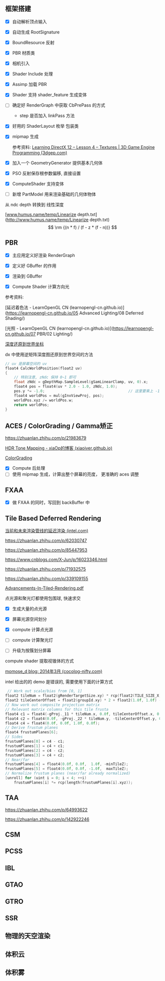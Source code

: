 ## 框架搭建

- [x] 自动解析顶点输入

- [x] 自动生成 RootSignature

- [x] BoundResource 反射

- [x] PBR 材质类

- [x] 相机引入

- [x] Shader Include 处理

- [x] Assimp 加载 PBR

- [x] Shader 支持 shader_feature 生成变体

- [ ] 确定好 RenderGraph 中获取 CbPrePass 的方式

    * step 是否加入 linkPass 方法


- [x] 好用的 ShaderLayout 枚举 包装类

- [x] mipmap 生成

  参考资料: [Learning DirectX 12 – Lesson 4 – Textures | 3D Game Engine Programming (3dgep.com)](https://www.3dgep.com/learning-directx-12-4/#Generate_Mipmaps_Compute_Shader)

- [x] 加入一个 GeometryGenerator 提供基本几何体

- [x] PSO 反射保存根参数偏移, 直接设置

- [x] ComputeShader 支持变体

- [ ] 新增 PartModel 用来渲染基础的几何体物体

从 ndc depth 转换到 线性深度

[www.humus.name/temp/Linearize depth.txt](http://www.humus.name/temp/Linearize depth.txt)
$$
\rm {(n * f) / (f - z * (f - n))}
$$

## PBR

- [x] 主应用定义好渲染 RenderGraph
- [x] 定义好 GBuffer 的作用
- [x] 渲染到 GBuffer
- [x] Compute Shader 计算方向光



参考资料:

[延迟着色法 - LearnOpenGL CN (learnopengl-cn.github.io)](https://learnopengl-cn.github.io/05 Advanced Lighting/08 Deferred Shading/)

[光照 - LearnOpenGL CN (learnopengl-cn.github.io)](https://learnopengl-cn.github.io/07 PBR/02 Lighting/)

[深度还原到世界坐标](https://stackoverflow.com/questions/32227283/getting-world-position-from-depth-buffer-value)



dx 中使用逆矩阵深度图还原到世界空间的方法

```cc
// uv 是屏幕空间的 uv
float4 CalcWorldPosition(float2 uv)
{
    // 特别注意, zNdc 保持 0~1 即可
	float zNdc = gDepthMap.SampleLevel(gSamLinearClamp, uv, 0).x;
    float4 pos = float4(uv * 2.0 - 1.0, zNdc, 1.0);
    pos.y *= -1.0;										// 这里要乘上 -1.0
    float4 worldPos = mul(gInvViewProj, pos);
    worldPos.xyz /= worldPos.w;
    return worldPos;
}
```



## ACES / ColorGrading / Gamma矫正



https://zhuanlan.zhihu.com/p/21983679

[HDR Tone Mapping - xiaOp的博客 (xiaoiver.github.io)](https://xiaoiver.github.io/coding/2019/02/05/HDR-Tone-Mapping.html)

[ColorGrading](https://github.com/lettier/3d-game-shaders-for-beginners/blob/master/sections/lookup-table.md)

- [x] Compute 后处理
- [ ] 使用 mipmap 生成，计算出整个屏幕的亮度， 更准确的 aces 调整

## FXAA

- [x] 做 FXAA 的同时，写回到 backBuffer 中

## Tile Based Deferred Rendering



[当前和未来渲染管线的延迟渲染 (intel.com)](https://www.intel.com/content/www/us/en/developer/articles/technical/deferred-rendering-for-current-and-future-rendering-pipelines.html)

https://zhuanlan.zhihu.com/p/62030747

https://zhuanlan.zhihu.com/p/85447953

https://www.cnblogs.com/X-Jun/p/16023346.html

https://zhuanlan.zhihu.com/p/71932575

https://zhuanlan.zhihu.com/p/339109155

 [Advancements-In-Tiled-Rendering.pdf](Advancements-In-Tiled-Rendering.pdf) 

点光源和聚光灯都使用包围球, 快速求交

- [x] 生成大量的点光源

- [x] 屏幕光源空间划分

- [x] compute 计算点光源

- [ ] compute 计算聚光灯

- [ ] 升级为按簇划分屏幕

compute shader 提取视锥体的方式

[momose_d blog: 2014年3月 (cocolog-nifty.com)](http://momose-d.cocolog-nifty.com/blog/2014/03/index.html)

intel 给出的的 demo 是错误的, 需要使用下面的计算方式

```cc
 // Work out scale/bias from [0, 1]    
float2 tileNum = float2(gRenderTargetSize.xy) * rcp(float2(TILE_SIZE_X, TILE_SIZE_Y));    
float2 tileCenterOffset = float2(groupId.xy) * 2 + float2(1.0f, 1.0f) - tileNum;     
// Now work out composite projection matrix    
// Relevant matrix columns for this tile frusta    
float4 c1 = float4(-gProj._11 * tileNum.x, 0.0f, tileCenterOffset.x, 0.0f);    
float4 c2 = float4(0.0f, -gProj._22 * tileNum.y, -tileCenterOffset.y, 0.0f);    
float4 c4 = float4(0.0f, 0.0f, 1.0f, 0.0f);     
// Derive frustum planes    
float4 frustumPlanes[6];    
// Sides    
frustumPlanes[0] = c4 - c1;    
frustumPlanes[1] = c4 + c1;    
frustumPlanes[2] = c4 - c2;    
frustumPlanes[3] = c4 + c2;     
// Near/far    
frustumPlanes[4] = float4(0.0f, 0.0f,  1.0f, -minTileZ);    
frustumPlanes[5] = float4(0.0f, 0.0f, -1.0f,  maxTileZ);        
// Normalize frustum planes (near/far already normalized)    
[unroll] for (uint i = 0; i < 4; ++i)   
    frustumPlanes[i] *= rcp(length(frustumPlanes[i].xyz));   
```





## TAA 

https://zhuanlan.zhihu.com/p/64993622

https://zhuanlan.zhihu.com/p/142922246

## CSM 



## PCSS 



## IBL 



## GTAO

##  



## GTRO 



## SSR 



## 物理的天空渲染



## 体积云



## 体积雾